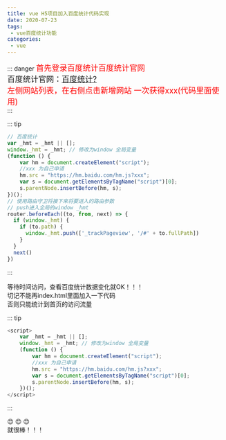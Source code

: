 ```yaml
---
title: vue H5项目加入百度统计代码实现
date: 2020-07-23
tags:
 - vue百度统计功能
categories:
 - vue
---
```


::: danger 
<font size=4 color=red>首先登录百度统计百度统计官网</font><br/>
<font size=4>百度统计官网：[百度统计?](https://tongji.baidu.com/web/welcome/login?castk=LTE%3D)</font><br/>
<font size=4 color=red>左侧网站列表，在右侧点击新增网站 一次获得xxx(代码里面使用)</font><br/>
:::

::: tip
```js 
// 百度统计
var _hmt = _hmt || [];
window._hmt = _hmt; // 修改为window 全局变量
(function () {
    var hm = document.createElement("script");
    //xxx 为自己申请
    hm.src = "https://hm.baidu.com/hm.js?xxx";
    var s = document.getElementsByTagName("script")[0]; 
    s.parentNode.insertBefore(hm, s);
})();
// 使用路由守卫将接下来将要进入的路由参数
// push进入全局的window _hmt
router.beforeEach((to, from, next) => {
  if (window._hmt) {
    if (to.path) {
      window._hmt.push(['_trackPageview', '/#' + to.fullPath])
    }
  }
  next()
})
```
:::

等待时间访问，查看百度统计数据变化就OK！！！<br/>
切记不能再index.html里面加入一下代码<br/>
否则只能统计到首页的访问流量<br/>

::: tip 
```js 
<script>
	var _hmt = _hmt || [];
	window._hmt = _hmt; // 修改为window 全局变量
	(function () {
	    var hm = document.createElement("script");
	    //xxx 为自己申请
	    hm.src = "https://hm.baidu.com/hm.js?xxx";
	    var s = document.getElementsByTagName("script")[0]; 
	    s.parentNode.insertBefore(hm, s);
	})();
</script>
```
:::

:heart_eyes: :heart_eyes: :heart_eyes: <br/>
就很棒！！！<br/>